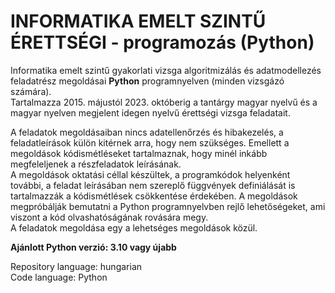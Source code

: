 # INFORMATIKA EMELT SZINTŰ ÉRETTSÉGI - programozás (Python)

Informatika emelt szintű gyakorlati vizsga algoritmizálás és adatmodellezés feladatrész megoldásai __Python__ programnyelven (minden vizsgázó számára).  
Tartalmazza 2015. májustól 2023. októberig a tantárgy magyar nyelvű és a magyar nyelven megjelent idegen nyelvű érettségi vizsga feladatait.

A feladatok megoldásaiban nincs adatellenőrzés és hibakezelés, a feladatleírások külön kitérnek arra, hogy nem szükséges. Emellett a megoldások kódismétléseket tartalmaznak, hogy minél inkább megfeleljenek a részfeladatok leírásának.  
A megoldások oktatási céllal készültek, a programkódok helyenként további, a feladat leírásában nem szereplő függvények definiálását is tartalmazzák a kódismétlések csökkentése érdekében. A megoldások megpróbálják bemutatni a Python programnyelvben rejlő lehetőségeket, ami viszont a kód olvashatóságának rovására megy.  
A feladatok megoldása egy a lehetséges megoldások közül.

**Ajánlott Python verzió: 3.10 vagy újabb**

Repository language: hungarian  
Code language: Python
